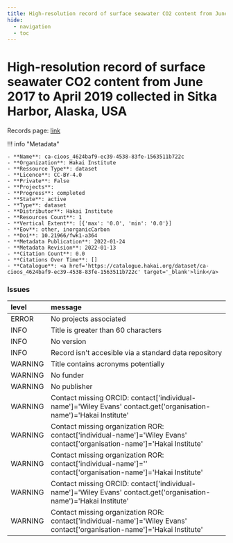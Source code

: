 ```yaml
---
title: High-resolution record of surface seawater CO2 content from June 2017 to April 2019 collected in Sitka Harbor, Alaska, USA
hide:
  - navigation
  - toc
---
```


# High-resolution record of surface seawater CO2 content from June 2017 to April 2019 collected in Sitka Harbor, Alaska, USA

Records page: <a href='https://catalogue.hakai.org/dataset/ca-cioos_4624baf9-ec39-4538-83fe-1563511b722c' target='_blank'>link</a>

<div id='map'></div>

!!! info "Metadata"
    
    - **Name**: ca-cioos_4624baf9-ec39-4538-83fe-1563511b722c 
    - **Organization**: Hakai Institute 
    - **Ressource Type**: dataset 
    - **Licence**: CC-BY-4.0 
    - **Private**: False 
    - **Projects**:  
    - **Progress**: completed 
    - **State**: active 
    - **Type**: dataset 
    - **Distributor**: Hakai Institute 
    - **Resources Count**: 1 
    - **Vertical Extent**: [{'max': '0.0', 'min': '0.0'}] 
    - **Eov**: other, inorganicCarbon 
    - **Doi**: 10.21966/fwk1-a364 
    - **Metadata Publication**: 2022-01-24 
    - **Metadata Revision**: 2022-01-13 
    - **Citation Count**: 0.0 
    - **Citations Over Time**: [] 
    - **Catalogue**: <a href='https://catalogue.hakai.org/dataset/ca-cioos_4624baf9-ec39-4538-83fe-1563511b722c' target='_blank'>link</a> 

### Issues

| level   | message                                                                                                                    |
|:--------|:---------------------------------------------------------------------------------------------------------------------------|
| ERROR   | No projects associated                                                                                                     |
| INFO    | Title is greater than 60 characters                                                                                        |
| INFO    | No version                                                                                                                 |
| INFO    | Record isn't accesible via a standard data repository                                                                      |
| WARNING | Title contains acronyms potentially                                                                                        |
| WARNING | No funder                                                                                                                  |
| WARNING | No publisher                                                                                                               |
| WARNING | Contact missing ORCID: contact['individual-name']='Wiley Evans' contact.get('organisation-name')='Hakai Institute'         |
| WARNING | Contact missing organization ROR:  contact['individual-name']='Wiley Evans' contact['organisation-name']='Hakai Institute' |
| WARNING | Contact missing organization ROR:  contact['individual-name']='' contact['organisation-name']='Hakai Institute'            |
| WARNING | Contact missing ORCID: contact['individual-name']='Wiley Evans' contact.get('organisation-name')='Hakai Institute'         |
| WARNING | Contact missing organization ROR:  contact['individual-name']='Wiley Evans' contact['organisation-name']='Hakai Institute' |

<script>
   document.addEventListener("DOMContentLoaded", function() {
    var map = L.map('map').setView([51.505, -125.09], 5);
    L.tileLayer('https://tile.openstreetmap.org/{z}/{x}/{y}.png', {
        maxZoom: 19,
        attribution: '&copy; <a href="http://www.openstreetmap.org/copyright">OpenStreetMap</a>'
    }).addTo(map);
    var geojsonFeature = {
        "type": "Feature",
        "properties": {
            "name" : "High-resolution record of surface seawater CO2 content from June 2017 to April 2019 collected in Sitka Harbor, Alaska, USA"
        },
        "geometry": {'type': 'Polygon', 'coordinates': [[[-135.62915433, 56.79541908], [-135.02059329, 56.79541908], [-135.02059329, 57.22157626], [-135.62915433, 57.22157626], [-135.62915433, 56.79541908]]]}
    }
    L.geoJSON(geojsonFeature).addTo(map);
   })
</script>